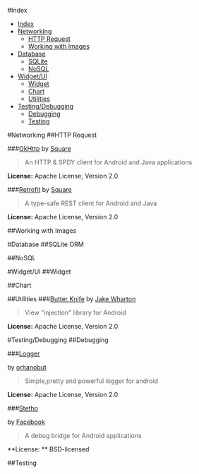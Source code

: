 #Index
- [Index](#index)
- [Networking](#networking)
	- [HTTP Request](#httprequest)
	- [Working with Images](#workingwithimage)
- [Database](#database)
	- [SQLite](#sqlite)
	- [NoSQL](#nosql)
- [Widget/UI](#widgetui)
	- [Widget](#widget)
	- [Chart](#chart)
	- [Utilities](#utilities)
- [Testing/Debugging](#testingdebugging)
	- [Debugging](#debugging)
	- [Testing](#testing)



#Networking
##HTTP Request

###[OkHttp](http://square.github.io/okhttp/)
by [Square](http://square.github.io/)

> An HTTP & SPDY client for Android and Java applications

**License:** Apache License, Version 2.0

###[Retrofit](http://square.github.io/retrofit/)
by [Square](http://square.github.io/)

> A type-safe REST client for Android and Java

**License:** Apache License, Version 2.0

##Working with Images

#Database
##SQLite ORM


##NoSQL



#Widget/UI
##Widget

##Chart

##Utilities
###[Butter Knife](http://jakewharton.github.io/butterknife/)
by [Jake Wharton](http://jakewharton.com/)
> View "injection" library for Android

**License:**
Apache License, Version 2.0



#Testing/Debugging
##Debugging

###[Logger](https://github.com/orhanobut/logger)  

by [orhanobut](https://github.com/orhanobut)

> Simple,pretty and powerful logger for android 

**License:** Apache License, Version 2.0

###[Stetho](http://facebook.github.io/stetho/)

by [Facebook](https://code.facebook.com/)

> A debug bridge for Android applications

**License: **  BSD-licensed

##Testing